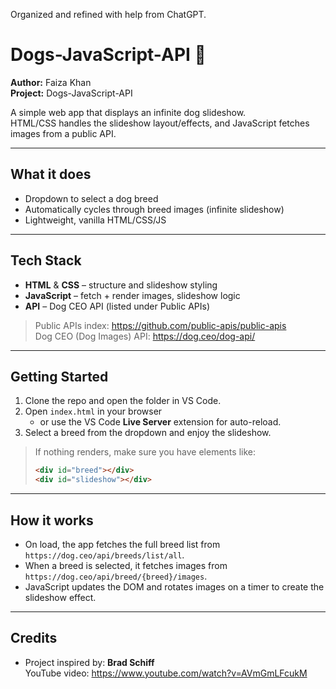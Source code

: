 Organized and refined with help from ChatGPT.

# Dogs-JavaScript-API 🐶
**Author:** Faiza Khan  
**Project:** Dogs-JavaScript-API


A simple web app that displays an infinite dog slideshow.  
HTML/CSS handles the slideshow layout/effects, and JavaScript fetches images from a public API.

---

## What it does
- Dropdown to select a dog breed
- Automatically cycles through breed images (infinite slideshow)
- Lightweight, vanilla HTML/CSS/JS

---

## Tech Stack
- **HTML** & **CSS** – structure and slideshow styling
- **JavaScript** – fetch + render images, slideshow logic
- **API** – Dog CEO API (listed under Public APIs)

> Public APIs index: https://github.com/public-apis/public-apis  
> Dog CEO (Dog Images) API: https://dog.ceo/dog-api/

---

## Getting Started
1. Clone the repo and open the folder in VS Code.
2. Open `index.html` in your browser  
   - or use the VS Code **Live Server** extension for auto-reload.
3. Select a breed from the dropdown and enjoy the slideshow.

> If nothing renders, make sure you have elements like:
> ```html
> <div id="breed"></div>
> <div id="slideshow"></div>
> ```

---

## How it works 
- On load, the app fetches the full breed list from `https://dog.ceo/api/breeds/list/all`.
- When a breed is selected, it fetches images from `https://dog.ceo/api/breed/{breed}/images`.
- JavaScript updates the DOM and rotates images on a timer to create the slideshow effect.

---

## Credits
- Project inspired by: **Brad Schiff**  
  YouTube video: https://www.youtube.com/watch?v=AVmGmLFcukM
